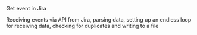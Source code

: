 Get event in Jira

Receiving events via API from Jira, parsing data, setting up an endless loop for receiving data, checking for duplicates and writing to a file
